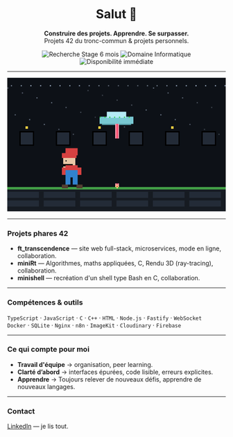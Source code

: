 <div align="center">

# Salut 👋

**Construire des projets. Apprendre. Se surpasser.**  
Projets 42 du tronc-commun & projets personnels.

<p align="center">
  <img src="https://img.shields.io/badge/Stage-6%20mois-brightgreen?style=for-the-badge&logo=github" alt="Recherche Stage 6 mois">
  <img src="https://img.shields.io/badge/Domaine-Informatique-blue?style=for-the-badge&logo=codeforces" alt="Domaine Informatique">
  <img src="https://img.shields.io/badge/Disponibilit%C3%A9-imm%C3%A9diate-orange?style=for-the-badge&logo=rocket" alt="Disponibilité immédiate">
</p>


</div>

---

<p align="center">
  <img src="./mario_ufo_loop.gif" alt="Mario-like UFO loop" width="720">
</p>

---

### Projets phares 42
- **ft_transcendence** — site web full-stack, microservices, mode en ligne, collaboration.  
- **miniRt** — Algorithmes, maths appliquées, C, Rendu 3D (ray-tracing), collaboration.  
- **minishell** — recréation d'un shell type Bash en C, collaboration.  

---

### Compétences & outils
`TypeScript` · `JavaScript` · `C` · `C++` · `HTML` · `Node.js` · `Fastify` · `WebSocket`  
`Docker` · `SQLite` · `Nginx` · `n8n` · `ImageKit` · `Cloudinary` · `Firebase`

---

### Ce qui compte pour moi
- **Travail d'équipe** → organisation, peer learning.  
- **Clarté d’abord** → interfaces épurées, code lisible, erreurs explicites.  
- **Apprendre** → Toujours relever de nouveaux défis, apprendre de nouveaux langages.

---

### Contact
[LinkedIn](https://www.linkedin.com/in/simon-barbé-b77792364) — je lis tout.

